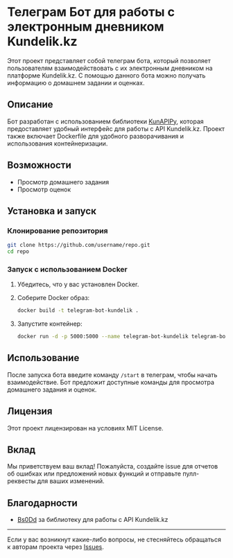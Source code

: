# Телеграм Бот для работы с электронным дневником Kundelik.kz

Этот проект представляет собой телеграм бота, который позволяет пользователям взаимодействовать с их электронным дневником на платформе Kundelik.kz. С помощью данного бота можно получать информацию о домашнем задании и оценках.

## Описание

Бот разработан с использованием библиотеки [KunAPIPy]([https://github.com/Kunapipy](https://github.com/Bs0Dd/KunAPIPy)), которая предоставляет удобный интерфейс для работы с API Kundelik.kz. Проект также включает Dockerfile для удобного разворачивания и использования контейнеризации.

## Возможности

- Просмотр домашнего задания
- Просмотр оценок

## Установка и запуск

### Клонирование репозитория

```bash
git clone https://github.com/username/repo.git
cd repo
```

### Запуск с использованием Docker

1. Убедитесь, что у вас установлен Docker.

2. Соберите Docker образ:

    ```bash
    docker build -t telegram-bot-kundelik .
    ```

3. Запустите контейнер:

    ```bash
    docker run -d -p 5000:5000 --name telegram-bot-kundelik telegram-bot-kundelik
    ```


## Использование

После запуска бота введите команду `/start` в телеграм, чтобы начать взаимодействие. Бот предложит доступные команды для просмотра домашнего задания и оценок.

## Лицензия

Этот проект лицензирован на условиях MIT License.

## Вклад

Мы приветствуем ваш вклад! Пожалуйста, создайте issue для отчетов об ошибках или предложений новых функций и отправьте пулл-реквесты для ваших изменений.

## Благодарности

- [Bs0Dd](https://github.com/Kunapipy) за библиотеку для работы с API Kundelik.kz

---

Если у вас возникнут какие-либо вопросы, не стесняйтесь обращаться к авторам проекта через [Issues](https://github.com/sashaBazarov/Kundelik-Homework-Bot/issues).
